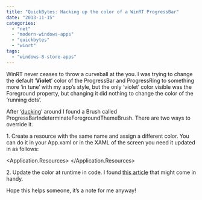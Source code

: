 ```yaml
---
title: "QuickBytes: Hacking up the color of a WinRT ProgressBar"
date: "2013-11-15"
categories: 
  - "net"
  - "modern-windows-apps"
  - "quickbytes"
  - "winrt"
tags: 
  - "windows-8-store-apps"
---
```


WinRT never ceases to throw a curveball at the you. I was trying to change the default ‘**Violet**’ color of the ProgressBar and ProgressRing to something more ‘in tune’ with my app’s style, but the only ‘violet’ color visible was the Foreground property, but changing it did nothing to change the color of the ‘running dots’.

After ‘[ducking](http://www.duckduckgo.com/)’ around I found a Brush called ProgressBarIndeterminateForegroundThemeBrush. There are two ways to override it.

1\. Create a resource with the same name and assign a different color. You can do it in your App.xaml or in the XAML of the screen you need it updated in as follows:

<Application.Resources> <SolidColorBrush x:Key="ProgressBarIndeterminateForegroundThemeBrush" Color="#FF2EADE8"/> </Application.Resources>

2\. Update the color at runtime in code. I found [this article](http://www.coderox.se/blog/customize-the-color-of-an-indeterminate-progress-bar.aspx) that might come in handy.

Hope this helps someone, it’s a note for me anyway!
